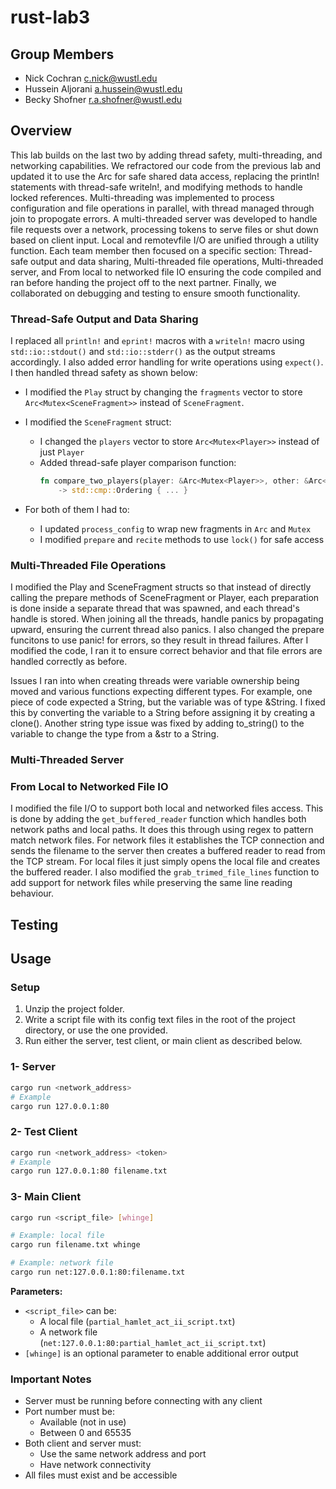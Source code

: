 # rust-lab3

## Group Members
- Nick Cochran c.nick@wustl.edu
- Hussein Aljorani a.hussein@wustl.edu
- Becky Shofner r.a.shofner@wustl.edu

## Overview
This lab builds on the last two by adding thread safety, multi-threading, and
networking capabilities. We refractored our code from the previous lab and
updated it to use the Arc<Mutex> for safe shared data access, replacing the println!
statements with thread-safe writeln!, and modifying methods to handle locked
references. Multi-threading was implemented to process configuration and file
operations in parallel, with thread managed through join to propogate errors.
A multi-threaded server was developed to handle file requests over a network, 
processing tokens to serve files or shut down based on client input. Local and 
remotevfile I/O are unified through a utility function. 
Each team member then focused on a specific section: Thread-safe output and data sharing, 
Multi-threaded file operations, Multi-threaded server, and From local to networked file 
IO ensuring the code compiled and ran before handing the project off to the next 
partner. Finally, we collaborated on debugging and testing to ensure smooth functionality.

### Thread-Safe Output and Data Sharing
I replaced all `println!` and `eprint!` macros with a `writeln!` macro using
`std::io::stdout()` and `std::io::stderr()` as the output streams 
accordingly. I also added error handling for write operations using 
`expect()`. I then handled thread safety as shown below:

- I modified the `Play` struct by changing the `fragments` vector to 
  store `Arc<Mutex<SceneFragment>>` instead of `SceneFragment`. 

- I modified the `SceneFragment` struct:
  - I changed the `players` vector to store `Arc<Mutex<Player>>` instead of 
    just `Player`
  - Added thread-safe player comparison function:
    ```rust
    fn compare_two_players(player: &Arc<Mutex<Player>>, other: &Arc<Mutex<Player>>) 
        -> std::cmp::Ordering { ... }
    ```

- For both of them I had to:
  - I updated `process_config` to wrap new fragments in `Arc` and `Mutex`
  - I modified `prepare` and `recite` methods to use `lock()` for safe access

### Multi-Threaded File Operations
I modified the Play and SceneFragment structs so that instead of directly 
calling the prepare methods of SceneFragment or Player, each preparation
is done inside a separate thread that was spawned, and each thread's handle
is stored. When joining all the threads, handle panics by propagating upward,
ensuring the current thread also panics. I also changed the prepare funcitons
to use panic! for errors, so they result in thread failures. After I modified
the code, I ran it to ensure correct behavior and that file errors are handled
correctly as before.

Issues I ran into when creating threads were variable ownership
being moved and various functions expecting different types. 
For example, one piece of code expected a String, but the variable was of
type &String. I fixed this by converting the variable to a 
String before assigning it by creating a clone(). Another string
type issue was fixed by adding to_string() to the variable to 
change the type from a &str to a String.

### Multi-Threaded Server

### From Local to Networked File IO
I modified the file I/O to support both local and networked files access. 
This is done by adding the `get_buffered_reader` function which handles both 
network paths and local paths. It does this through using regex to pattern 
match network files. For network files it establishes the TCP connection and 
sends the filename to the server then creates a buffered reader to read from 
the TCP stream. For local files it just simply opens the local file and 
creates the buffered reader. I also modified the `grab_trimed_file_lines` 
function to add support for network files while preserving the same line 
reading behaviour.

## Testing


## Usage

### Setup
1. Unzip the project folder.
2. Write a script file with its config text files in the root of the project directory, or use the one provided.
3. Run either the server, test client, or main client as described below.

### 1- Server
```bash
cargo run <network_address>
# Example
cargo run 127.0.0.1:80
```

### 2- Test Client
```bash
cargo run <network_address> <token>
# Example
cargo run 127.0.0.1:80 filename.txt
```

### 3- Main Client
```bash
cargo run <script_file> [whinge]

# Example: local file
cargo run filename.txt whinge

# Example: network file
cargo run net:127.0.0.1:80:filename.txt
```

**Parameters:**
- `<script_file>` can be:
    - A local file (`partial_hamlet_act_ii_script.txt`)
    - A network file (`net:127.0.0.1:80:partial_hamlet_act_ii_script.txt`)
- `[whinge]` is an optional parameter to enable additional error output

### Important Notes
- Server must be running before connecting with any client
- Port number must be:
    - Available (not in use)
    - Between 0 and 65535
- Both client and server must:
    - Use the same network address and port
    - Have network connectivity
- All files must exist and be accessible